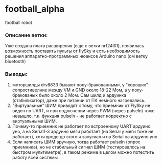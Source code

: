 # football_alpha
football robot

### Описание ветки:
Уже создана плата расширения (еще с ветки nrf24l01), появилась возможность поставить пульты от flySky и есть необходимость решения аппаратно-программных нюансов Arduino nano (см ветку bluetooth) 

### Выводы:
1) моторшилды drv8833 бывают полу-бракованными, у "хороших" сопростивелние между VM и GND около 18-22 Мом, а у полу-бракованых было около 2 Мом. Сам шилд и ардуинка (стабилизатор), даже при питании от ПК немного нагревались.
2) "Виртуальные" ШИМ приводят к тому, что приемник от FlySky не виден по UART, и при подлючении через PWM (через pulseIn) тоже невышло, т.к. функция pulseIn - не работает корректно с виртуальными ШИМ.
3) Почему-то приемник не работает по встроенному UART ардуино уно, а на Serial1-3 ардуино меги работает (на Serial у меги тоже не работает), хотя вроде до этого я запускал и на Serial на ардуино уно.
4) Если написать ШИМ вручную, тогда работает pulseIn (опрос приемника), но не стабильный сигнал ШИМ (тестировалось на быстром мультиметре), в таком режиме в целом можно потестить работу всей системы
